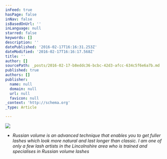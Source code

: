 ```yaml
---
inFeed: true
hasPage: false
inNav: false
isBasedOnUrl: ''
inLanguage: null
starred: false
keywords: []
description: ''
datePublished: '2016-02-17T16:16:31.253Z'
dateModified: '2016-02-17T16:16:17.568Z'
title: ''
author: []
sourcePath: _posts/2016-02-17-b8eddc36-bcbc-42d3-afcc-634c5f6e6a7b.md
published: true
authors: []
publisher:
  name: null
  domain: null
  url: null
  favicon: null
_context: 'http://schema.org'
_type: Article

---
```

![](https://s3-us-west-2.amazonaws.com/the-grid-img/p/7c35f640c90e134e0eb5a2866d32d2942bbac98b.jpg)

* _Russian volume is an advanced technique that enables you to get fuller lashes which look more natural and last longer than classic. I am one of only a few lash artists in the Lincolnshire area who is trained and specialises in Russian volume lashes_